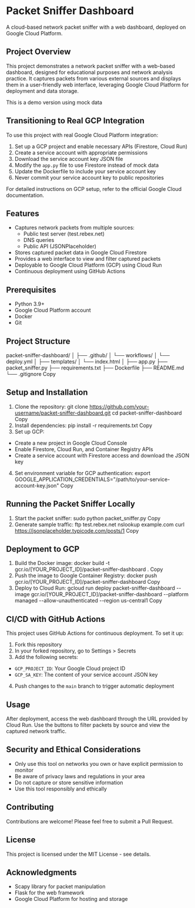 # Packet Sniffer Dashboard

A cloud-based network packet sniffer with a web dashboard, deployed on Google Cloud Platform.

## Project Overview

This project demonstrates a network packet sniffer with a web-based dashboard, designed for educational purposes and network analysis practice. It captures packets from various external sources and displays them in a user-friendly web interface, leveraging Google Cloud Platform for deployment and data storage.

This is a demo version using mock data

## Transitioning to Real GCP Integration

To use this project with real Google Cloud Platform integration:

1. Set up a GCP project and enable necessary APIs (Firestore, Cloud Run)
2. Create a service account with appropriate permissions
3. Download the service account key JSON file
4. Modify the `app.py` file to use Firestore instead of mock data
5. Update the Dockerfile to include your service account key
6. Never commit your service account key to public repositories

For detailed instructions on GCP setup, refer to the official Google Cloud documentation.

## Features

- Captures network packets from multiple sources:
  - Public test server (test.rebex.net)
  - DNS queries
  - Public API (JSONPlaceholder)
- Stores captured packet data in Google Cloud Firestore
- Provides a web interface to view and filter captured packets
- Deployable to Google Cloud Platform (GCP) using Cloud Run
- Continuous deployment using GitHub Actions

## Prerequisites

- Python 3.9+
- Google Cloud Platform account
- Docker
- Git

## Project Structure
packet-sniffer-dashboard/
│
├── .github/
│   └── workflows/
│       └── deploy.yml
│
├── templates/
│   └── index.html
│
├── app.py
├── packet_sniffer.py
├── requirements.txt
├── Dockerfile
├── README.md
└── .gitignore
Copy
## Setup and Installation

1. Clone the repository:
git clone https://github.com/your-username/packet-sniffer-dashboard.git
cd packet-sniffer-dashboard
Copy
2. Install dependencies:
pip install -r requirements.txt
Copy
3. Set up GCP:
- Create a new project in Google Cloud Console
- Enable Firestore, Cloud Run, and Container Registry APIs
- Create a service account with Firestore access and download the JSON key

4. Set environment variable for GCP authentication:
export GOOGLE_APPLICATION_CREDENTIALS="/path/to/your-service-account-key.json"
Copy
## Running the Packet Sniffer Locally

1. Start the packet sniffer:
sudo python packet_sniffer.py
Copy
2. Generate sample traffic:
ftp test.rebex.net
nslookup example.com
curl https://jsonplaceholder.typicode.com/posts/1
Copy
## Deployment to GCP

1. Build the Docker image:
docker build -t gcr.io/[YOUR_PROJECT_ID]/packet-sniffer-dashboard .
Copy
2. Push the image to Google Container Registry:
docker push gcr.io/[YOUR_PROJECT_ID]/packet-sniffer-dashboard
Copy
3. Deploy to Cloud Run:
gcloud run deploy packet-sniffer-dashboard 
--image gcr.io/[YOUR_PROJECT_ID]/packet-sniffer-dashboard 
--platform managed 
--allow-unauthenticated 
--region us-central1
Copy
## CI/CD with GitHub Actions

This project uses GitHub Actions for continuous deployment. To set it up:

1. Fork this repository
2. In your forked repository, go to Settings > Secrets
3. Add the following secrets:
- `GCP_PROJECT_ID`: Your Google Cloud project ID
- `GCP_SA_KEY`: The content of your service account JSON key
4. Push changes to the `main` branch to trigger automatic deployment

## Usage

After deployment, access the web dashboard through the URL provided by Cloud Run. Use the buttons to filter packets by source and view the captured network traffic.

## Security and Ethical Considerations

- Only use this tool on networks you own or have explicit permission to monitor
- Be aware of privacy laws and regulations in your area
- Do not capture or store sensitive information
- Use this tool responsibly and ethically

## Contributing

Contributions are welcome! Please feel free to submit a Pull Request.

## License

This project is licensed under the MIT License - see details.

## Acknowledgments

- Scapy library for packet manipulation
- Flask for the web framework
- Google Cloud Platform for hosting and storage
